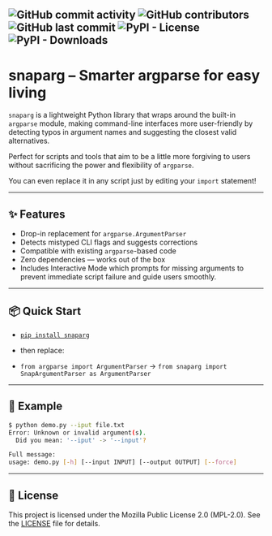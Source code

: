 ![GitHub commit activity](https://img.shields.io/github/commit-activity/w/ArchooD2/snaparg) ![GitHub contributors](https://img.shields.io/github/contributors-anon/ArchooD2/snaparg) ![GitHub last commit](https://img.shields.io/github/last-commit/ArchooD2/snaparg) ![PyPI - License](https://img.shields.io/pypi/l/snaparg) ![PyPI - Downloads](https://img.shields.io/pypi/dd/snaparg)
---
# snaparg – Smarter argparse for easy living

`snaparg` is a lightweight Python library that wraps around the built-in `argparse` module, making command-line interfaces more user-friendly by detecting typos in argument names and suggesting the closest valid alternatives.

Perfect for scripts and tools that aim to be a little more forgiving to users without sacrificing the power and flexibility of `argparse`.

You can even replace it in any script just by editing your `import` statement!

---

## ✨ Features

- Drop-in replacement for `argparse.ArgumentParser`
- Detects mistyped CLI flags and suggests corrections
- Compatible with existing `argparse`-based code
- Zero dependencies — works out of the box
- Includes Interactive Mode which prompts for missing arguments to prevent immediate script failure and guide users smoothly.

---


## 📦 Quick Start

- [`pip install snaparg`](https://pypi.org/project/snaparg/)

- then replace:
- `from argparse import ArgumentParser` -> `from snaparg import SnapArgumentParser as ArgumentParser`
---

## 🔧 Example

```bash
$ python demo.py --iput file.txt
Error: Unknown or invalid argument(s).
  Did you mean: '--iput' -> '--input'?

Full message:
usage: demo.py [-h] [--input INPUT] [--output OUTPUT] [--force]
```

---

## 📄 License

This project is licensed under the Mozilla Public License 2.0 (MPL-2.0).
See the [LICENSE](LICENSE) file for details.
